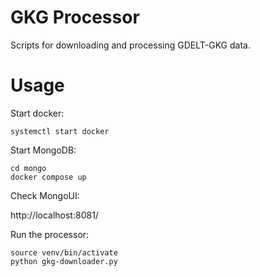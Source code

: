 # GKG Processor
Scripts for downloading and processing GDELT-GKG data.

# Usage
Start docker:

```systemctl start docker```

Start MongoDB:

```
cd mongo
docker compose up
```

Check MongoUI:

http://localhost:8081/

Run the processor:

```
source venv/bin/activate
python gkg-downloader.py
```


